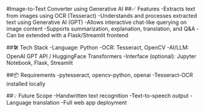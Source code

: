  #Image-to-Text Converter using Generative AI
##✅ Features
-Extracts text from images using OCR (Tesseract)
-Understands and processes extracted text using Generative AI (GPT)
-Allows interactive chat-like querying on image content
-Supports summarization, explanation, translation, and Q&A
-Can be extended with a Flask/Streamlit frontend

##🛠️ Tech Stack
-Language: Python
-OCR: Tesseract, OpenCV
-AI/LLM: OpenAI GPT API / HuggingFace Transformers
-Interface (optional): Jupyter Notebook, Flask, Streamlit

##📦 Requirements
-pytesseract, opencv-python, openai
-Tesseract-OCR installed locally

##💡 Future Scope
-Handwritten text recognition
-Text-to-speech output
-Language translation
-Full web app deployment
